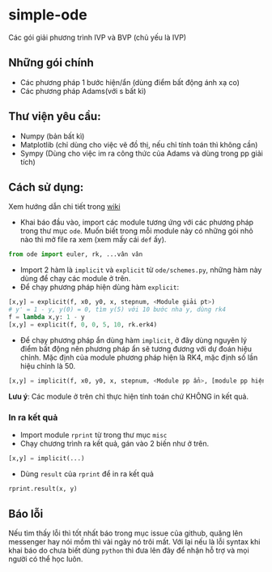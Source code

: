 # simple-ode
Các gói giải phương trình IVP và BVP (chủ yếu là IVP)

## Những gói chính
- Các phương pháp 1 bước hiện/ẩn (dùng điểm bất động ánh xạ co)
- Các phương pháp Adams(với s bất kì)

## Thư viện yêu cầu:
- Numpy (bản bất kì)
- Matplotlib (chỉ dùng cho việc vẽ đồ thị, nếu chỉ tính toán thì không cần)
- Sympy (Dùng cho việc im ra công thức của Adams và dùng trong pp giải tích)

## Cách sử dụng:
Xem hướng dẫn chi tiết trong [wiki](https://github.com/ndgnuh99/simple-ode/wiki)

- Khai báo đầu vào, import các module tương ứng với các phương pháp trong thư mục `ode`. Muốn biết trong mỗi module này có những gói nhỏ nào thì mở file ra xem (xem mấy cái `def` ấy).
```python
from ode import euler, rk, ...vân vân
```
- Import 2 hàm là `implicit` và `explicit` từ `ode/schemes.py`, những hàm này dùng để chạy các module ở trên. 
- Để chạy phương pháp hiện dùng hàm `explicit`:
```python
[x,y] = explicit(f, x0, y0, x, stepnum, <Module giải pt>)
# y' = 1 - y, y(0) = 0, tìm y(5) với 10 bước nhảy, dùng rk4
f = lambda x,y: 1 - y
[x,y] = explicit(f, 0, 0, 5, 10, rk.erk4)
```
- Để chạy phương pháp ẩn dùng hàm `implicit`, ở đây dùng nguyên lý điểm bất động nên phương pháp ẩn sẽ tương đương với dự đoán hiệu chỉnh. Mặc định của module phương pháp hiện là RK4, mặc định số lần hiệu chỉnh là 50.
```python
[x,y] = implicit(f, x0, y0, x, stepnum, <Module pp ẩn>, [module pp hiện], [số lần hiệu chỉnh])
```
**Lưu ý**: Các module ở trên chỉ thực hiện tính toán chứ KHÔNG in kết quả. 

### In ra kết quả

- Import module `rprint` từ trong thư mục `misc`
- Chạy chương trình ra kết quả, gán vào 2 biến như ở trên.
```python
[x,y] = implicit(...)
```
- Dùng `result` của `rprint` để in ra kết quả
```python
rprint.result(x, y)
```

## Báo lỗi
Nếu tìm thấy lỗi thì tốt nhất báo trong mục issue của github, quăng lên messenger hay nói mồm thì vài ngày nó trôi mất. Với lại nếu là lỗi syntax khi khai báo do chưa biết dùng `python` thì đưa lên đây để nhận hỗ trợ và mọi người có thể học luôn.
